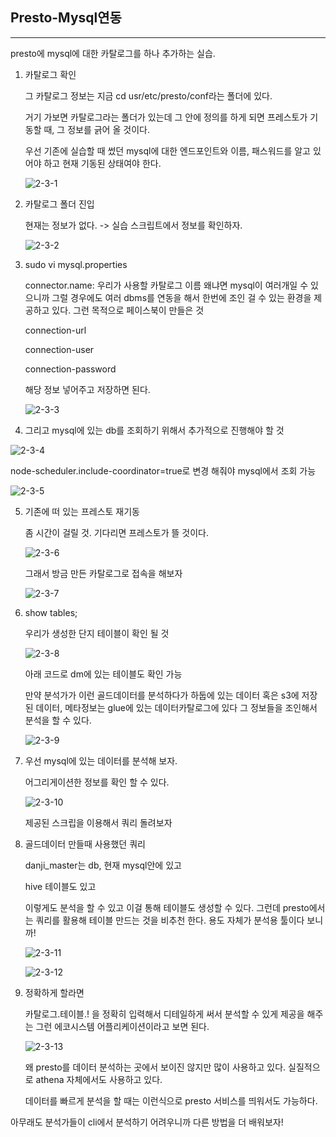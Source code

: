 ## Presto-Mysql연동

---

presto에 mysql에 대한 카탈로그를 하나 추가하는 실습.

1. 카탈로그 확인 
    
    그 카탈로그 정보는 지금 cd usr/etc/presto/conf라는 폴더에 있다.
    
    거기 가보면 카탈로그라는 폴더가 있는데 그 안에 정의를 하게 되면 프레스토가 기동할 때, 그 정보를 긁어 올 것이다.
    
    우선 기존에 실습할 때 썼던 mysql에 대한 엔드포인트와 이름, 패스워드를 알고 있어야 하고 현재 기동된 상태여야 한다.

    ![2-3-1](https://user-images.githubusercontent.com/86764734/158597529-fff4ce6c-2ffb-43c1-bcc7-387f87087dbf.png)

2. 카탈로그 폴더 진입
    
    현재는 정보가 없다. -> 실습 스크립트에서 정보를 확인하자.

    ![2-3-2](https://user-images.githubusercontent.com/86764734/158597649-9bae47f4-d8f4-4d36-af1d-9c88d3b2648b.png)

3. sudo vi mysql.properties
    
    connector.name: 우리가 사용할 카탈로그 이름 왜냐면 mysql이 여러개일 수 있으니까 그럴 경우에도 여러 dbms를 연동을 해서 한번에 조인 걸 수 있는 환경을 제공하고 있다. 그런 목적으로 페이스북이 만들은 것
    
    connection-url
    
    connection-user
    
    connection-password
    
    해당 정보 넣어주고 저장하면 된다.

    ![2-3-3](https://user-images.githubusercontent.com/86764734/158597778-8891f393-fe8d-48bd-8931-3025b2ec7124.png)

4. 그리고 mysql에 있는 db를 조회하기 위해서 추가적으로 진행해야 할 것

![2-3-4](https://user-images.githubusercontent.com/86764734/158597935-27cc2eb0-b6a0-4c48-8387-ff909b84bee2.png)

node-scheduler.include-coordinator=true로 변경 해줘야 mysql에서 조회 가능

![2-3-5](https://user-images.githubusercontent.com/86764734/158599043-88eaa723-deae-4db6-bf2c-7bdff2c9dccb.png)

5. 기존에 떠 있는 프레스토 재기동
    
    좀 시간이 걸릴 것. 기다리면 프레스토가 뜰 것이다.

    ![2-3-6](https://user-images.githubusercontent.com/86764734/158599186-14ed0011-c922-49eb-81bc-2fb5f4797f39.png)

    그래서 방금 만든 카탈로그로 접속을 해보자

    ![2-3-7](https://user-images.githubusercontent.com/86764734/158599376-67400ae3-22e7-4789-bd97-8d4ad4bc8c01.png)

7. show tables;
    
    우리가 생성한 단지 테이블이 확인 될 것

    ![2-3-8](https://user-images.githubusercontent.com/86764734/158599546-defbed7e-16e5-41cb-98be-ab472553de8f.png)

    아래 코드로 dm에 있는 테이블도 확인 가능 

    만약 분석가가 이런 골드데이터를 분석하다가 하둡에 있는 데이터 혹은 s3에 저장된 데이터, 메타정보는 glue에 있는 데이터카탈로그에 있다 그 정보들을 조인해서 분석을 할 수 있다.

    ![2-3-9](https://user-images.githubusercontent.com/86764734/158599736-9b6ca5fa-26dc-4e0f-9e90-3fbd89766a64.png)

8. 우선 mysql에 있는 데이터를 분석해 보자.
    
    어그리게이션한 정보를 확인 할 수 있다.

    ![2-3-10](https://user-images.githubusercontent.com/86764734/158599891-656e988b-55b7-44b1-89fe-7542411c6f5f.png)

    제공된 스크립을 이용해서 쿼리 돌려보자 

9. 골드데이터 만들때 사용했던 쿼리
    
    danji_master는 db, 현재 mysql안에 있고
    
    hive 테이블도 있고
    
    이렇게도 분석을 할 수 있고 이걸 통해 테이블도 생성할 수 있다. 그런데 presto에서는 쿼리를 활용해 테이블 만드는 것을 비추천 한다. 용도 자체가 분석용 툴이다 보니까!

    ![2-3-11](https://user-images.githubusercontent.com/86764734/158600097-bfb45823-b3cb-4da7-8f0d-8e7df080e4bc.png)

    ![2-3-12](https://user-images.githubusercontent.com/86764734/158600225-2091d175-d6ea-4c0d-b4a3-cbbb4e251588.png)

10. 정확하게 할라면
    
    카탈로그.테이블.! 을 정확히 입력해서 디테일하게 써서 분석할 수 있게 제공을 해주는 그런 에코시스템 어플리케이션이라고 보면 된다.

    ![2-3-13](https://user-images.githubusercontent.com/86764734/158600342-12ecbef9-9065-422c-be81-3109699a77b1.png)

    왜 presto를 데이터 분석하는 곳에서 보이진 않지만 많이 사용하고 있다. 실질적으로 athena 자체에서도 사용하고 있다.

     데이터를 빠르게 분석을 할 때는 이런식으로 presto 서비스를 띄워서도 가능하다. 

아무래도 분석가들이 cli에서 분석하기 어려우니까 다른 방법을 더 배워보자!

    